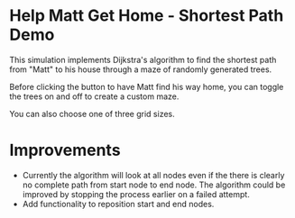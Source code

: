 # Help Matt Get Home - Shortest Path Demo
This simulation implements Dijkstra's algorithm to find the shortest path from "Matt" to his house through a maze of randomly generated trees.

Before clicking the button to have Matt find his way home, you can toggle the trees on and off to create a custom maze.

You can also choose one of three grid sizes.

# Improvements
- Currently the algorithm will look at all nodes even if the there is clearly no complete path from start node to end node. The algorithm could be improved by stopping the process earlier on a failed attempt.
- Add functionality to reposition start and end nodes.